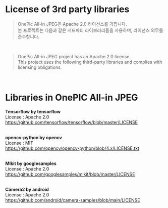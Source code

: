 # License of 3rd party libraries

>OnePic All-in JPEG은 Apache 2.0 라이선스를 가집니다.<br>
>본 프로젝트는 다음과 같은 서드파티 라이브러리들을 사용하며, 라이선스 의무를 준수합니다.

<br>

>OnePic All-in JPEG project has an Apache 2.0 license.<br>
>This project uses the following third-party libraries and complies with licensing obligations.

<br>

# Libraries in OnePIC All-in JPEG

**Tensorflow by tensorflow** <br>
License : Apache 2.0 <br>
https://github.com/tensorflow/tensorflow/blob/master/LICENSE <br><br>



**opencv-python by opencv** <br>
License : MIT <br>
https://github.com/opencv/opencv-python/blob/4.x/LICENSE.txt <br><br>



**Mlkit by googlesamples** <br>
License : Apache 2.0 <br>
https://github.com/googlesamples/mlkit/blob/master/LICENSE <br><br>



**Camera2 by android** <br>
License : Apache 2.0 <br>
https://github.com/android/camera-samples/blob/main/LICENSE <br><br>
